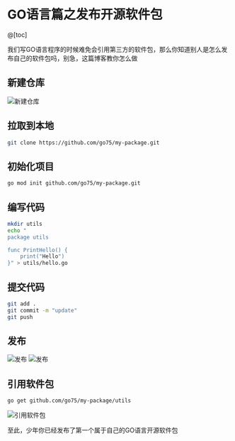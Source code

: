 # GO语言篇之发布开源软件包

@[toc]

我们写GO语言程序的时候难免会引用第三方的软件包，那么你知道别人是怎么发布自己的软件包吗，别急，这篇博客教你怎么做

## 新建仓库
![新建仓库](https://img-blog.csdnimg.cn/703185db8d9441f78f24a19e7a72d635.png#pic_center)

## 拉取到本地
```sh
git clone https://github.com/go75/my-package.git
```

## 初始化项目
```sh
go mod init github.com/go75/my-package.git
```

## 编写代码
```sh
mkdir utils
echo "
package utils

func PrintHello() {
    print("Hello")
}" > utils/hello.go
```

## 提交代码
```sh
git add .
git commit -m "update"
git push
```

## 发布
![发布](https://img-blog.csdnimg.cn/f1f2ee299ddb444085bdebee6ad6c30f.png#pic_center)
![发布](https://img-blog.csdnimg.cn/0422e490b59643ce9204275e2f1220c0.png#pic_center)

## 引用软件包
```sh
go get github.com/go75/my-package/utils
```
![引用软件包](https://img-blog.csdnimg.cn/3c3d2e524ada48a3b8d8bdfacdf32ade.png#pic_center)


至此，少年你已经发布了第一个属于自己的GO语言开源软件包